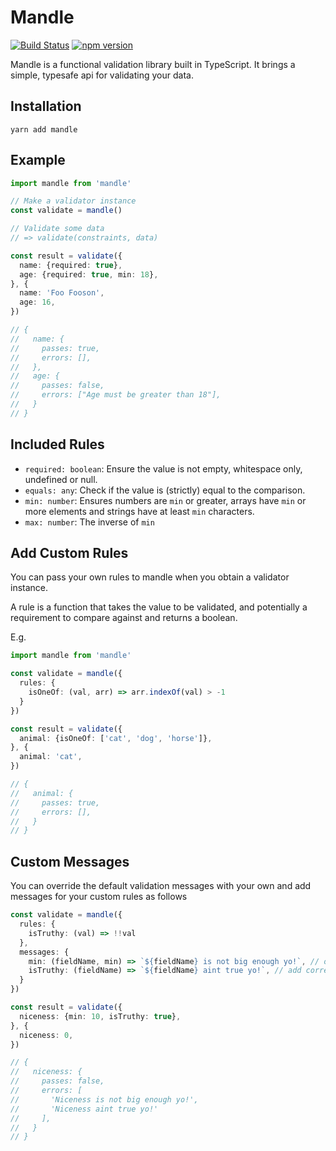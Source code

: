 # Mandle

[![Build Status](https://semaphoreci.com/api/v1/harrygr/mandle/branches/master/badge.svg)](https://semaphoreci.com/harrygr/mandle) [![npm version](https://badge.fury.io/js/mandle.svg)](https://badge.fury.io/js/mandle)

Mandle is a functional validation library built in TypeScript. It brings a simple, typesafe api for validating your data.

## Installation

```
yarn add mandle
```

## Example

```typescript
import mandle from 'mandle'

// Make a validator instance
const validate = mandle()

// Validate some data
// => validate(constraints, data)

const result = validate({
  name: {required: true},
  age: {required: true, min: 18},
}, {
  name: 'Foo Fooson',
  age: 16,
})

// {
//   name: {
//     passes: true,
//     errors: [],
//   },
//   age: {
//     passes: false,
//     errors: ["Age must be greater than 18"],
//   }
// }
```

## Included Rules

- `required: boolean`: Ensure the value is not empty, whitespace only, undefined or null.
- `equals: any`: Check if the value is (strictly) equal to the comparison.
- `min: number`: Ensures numbers are `min` or greater, arrays have `min` or more elements and strings have at least `min` characters.
- `max: number`: The inverse of `min`

## Add Custom Rules

You can pass your own rules to mandle when you obtain a validator instance.

A rule is a function that takes the value to be validated, and potentially a requirement to compare against and returns a boolean.

E.g.

```typescript
import mandle from 'mandle'

const validate = mandle({
  rules: {
    isOneOf: (val, arr) => arr.indexOf(val) > -1
  }
})

const result = validate({
  animal: {isOneOf: ['cat', 'dog', 'horse']},
}, {
  animal: 'cat',
})

// {
//   animal: {
//     passes: true,
//     errors: [],
//   }
// }
```

## Custom Messages

You can override the default validation messages with your own and add messages for your custom rules as follows

```typescript
const validate = mandle({
  rules: {
    isTruthy: (val) => !!val
  },
  messages: {
    min: (fieldName, min) => `${fieldName} is not big enough yo!`, // override default
    isTruthy: (fieldName) => `${fieldName} aint true yo!`, // add corresponding message for custom rule
  }
})

const result = validate({
  niceness: {min: 10, isTruthy: true},
}, {
  niceness: 0,
})

// {
//   niceness: {
//     passes: false,
//     errors: [
//       'Niceness is not big enough yo!',
//       'Niceness aint true yo!'
//     ],
//   }
// }
```